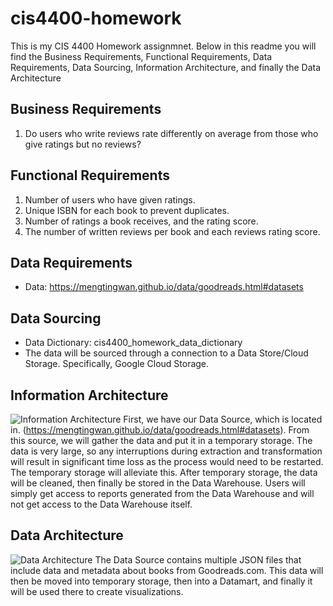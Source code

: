 # cis4400-homework
This is my CIS 4400 Homework assignmnet. Below in this readme you will find the Business Requirements, Functional Requirements, Data Requirements, Data Sourcing, Information Architecture, and finally the Data Architecture


## Business Requirements
1. Do users who write reviews rate differently on average from those who give ratings but no reviews?

## Functional Requirements
1. Number of users who have given ratings.
2. Unique ISBN for each book to prevent duplicates.
3. Number of ratings a book receives, and the rating score.
4. The number of written reviews per book and each reviews rating score.

## Data Requirements
- Data: https://mengtingwan.github.io/data/goodreads.html#datasets

## Data Sourcing
- Data Dictionary: cis4400_homework_data_dictionary
- The data will be sourced through a connection to a Data Store/Cloud Storage. Specifically, Google Cloud Storage. 

## Information Architecture
![Information Architecture](https://github.com/user-attachments/assets/86408ac6-b99a-4ff6-ae2e-6fbfe6fd1c11)
First, we have our Data Source, which is located in. (https://mengtingwan.github.io/data/goodreads.html#datasets). From this source, we will gather the data and put it in a temporary storage. The data is very large, so any interruptions during extraction and transformation will result in significant time loss as the process would need to be restarted. The temporary storage will alleviate this. After temporary storage, the data will be cleaned, then finally be stored in the Data Warehouse.
Users will simply get access to reports generated from the Data Warehouse and will not get access to the Data Warehouse itself. 

## Data Architecture
![Data Architecture](https://github.com/user-attachments/assets/dee7a8a3-a8b0-43da-bc56-f470263559d0)
The Data Source contains multiple JSON files that include data and metadata about books from Goodreads.com. This data will then be moved into temporary storage, then into a Datamart, and finally it will be used there to create visualizations. 
